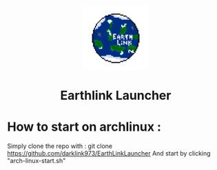<p align="center"><img src="./app/assets/images/SealCircle.png" width="150px" height="150px" alt="aventium softworks"></p>

<h1 align="center">Earthlink Launcher</h1>

<h1>How to start on archlinux :</h1>

Simply clone the repo with : git clone https://github.com/darklink973/EarthLinkLauncher
And start by clicking "arch-linux-start.sh"